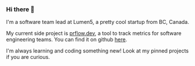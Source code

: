 ### Hi there 👋

I'm a software team lead at Lumen5, a pretty cool startup from BC, Canada.

My current side project is [prflow.dev](https://prflow.dev/), a tool to track metrics for software engineering teams. You can find it on github [here](https://github.com/antoineMoPa/prflow.dev).

I'm always learning and coding something new! Look at my pinned projects if you are curious.
<!--
**antoineMoPa/antoineMoPa** is a ✨ _special_ ✨ repository because its `README.md` (this file) appears on your GitHub profile.

Here are some ideas to get you started:

- 🔭 I’m currently working on ...
- 🌱 I’m currently learning ...
- 👯 I’m looking to collaborate on ...
- 🤔 I’m looking for help with ...
- 💬 Ask me about ...
- 📫 How to reach me: ...
- 😄 Pronouns: ...
- ⚡ Fun fact: ...
-->
